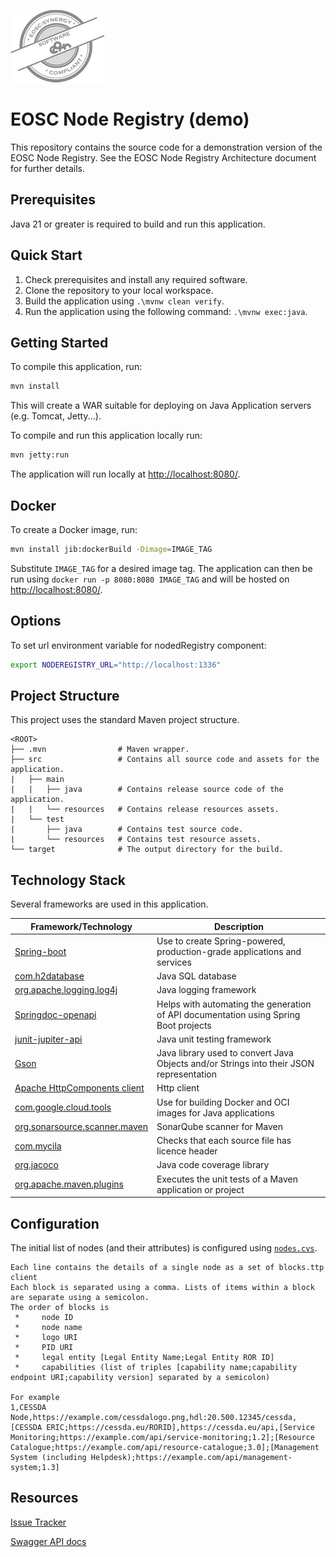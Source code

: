 [![SQAaaS badge](https://github.com/EOSC-synergy/SQAaaS/raw/master/badges/badges_150x116/badge_software_silver.png)](https://api.eu.badgr.io/public/assertions/WwFLpKJ0SqqREmM0OZtzWw "SQAaaS silver badge achieved")

# EOSC Node Registry (demo)

This repository contains the source code for a demonstration version of the EOSC Node Registry.
See the EOSC Node Registry Architecture document for further details.

## Prerequisites

Java 21 or greater is required to build and run this application.

## Quick Start

1. Check prerequisites and install any required software.
2. Clone the repository to your local workspace.
3. Build the application using `.\mvnw clean verify`.
4. Run the application using the following command: `.\mvnw exec:java`.

## Getting Started

To compile this application, run:

```bash
mvn install 
```

This will create a WAR suitable for deploying on Java Application servers (e.g. Tomcat, Jetty...).

To compile and run this application locally run:

```bash
mvn jetty:run
```

The application will run locally at <http://localhost:8080/>.

## Docker

To create a Docker image, run:

```bash
mvn install jib:dockerBuild -Dimage=IMAGE_TAG
```

Substitute `IMAGE_TAG` for a desired image tag. The application can then be run using
`docker run -p 8080:8080 IMAGE_TAG` and will be hosted on <http://localhost:8080/>.

## Options

To set url environment variable for nodedRegistry component:

```bash
export NODEREGISTRY_URL="http://localhost:1336"
```

## Project Structure

This project uses the standard Maven project structure.

```
<ROOT>
├── .mvn                # Maven wrapper.
├── src                 # Contains all source code and assets for the application.
|   ├── main
|   |   ├── java        # Contains release source code of the application.
|   |   └── resources   # Contains release resources assets.
|   └── test
|       ├── java        # Contains test source code.
|       └── resources   # Contains test resource assets.
└── target              # The output directory for the build.
```

## Technology Stack

Several frameworks are used in this application.

| Framework/Technology                               | Description                                               |
| -------------------------------------------------- | --------------------------------------------------------- |
| [Spring-boot](https://github.com/spring-projects/spring-boot) | Use to create Spring-powered, production-grade applications and services |
| [com.h2database](https://github.com/h2database/h2database) | Java SQL database |
| [org.apache.logging.log4j](https://github.com/apache/logging-log4j2) | Java logging framework |
| [Springdoc-openapi](https://github.com/springdoc/springdoc-openapi) | Helps with automating the generation of API documentation using Spring Boot projects |
| [junit-jupiter-api](https://github.com/junit-team/junit5 ) | Java unit testing framework |
| [Gson](https://github.com/google/gson) | Java library used to convert Java Objects and/or Strings into their JSON representation |
| [Apache HttpComponents client](https://github.com/apache/httpcomponents-client) | Http client |
| [com.google.cloud.tools](https://github.com/GoogleContainerTools/jib) | Use for building Docker and OCI images for Java applications |
| [org.sonarsource.scanner.maven](https://github.com/SonarSource/sonar-scanner-maven) | SonarQube scanner for Maven|
| [com.mycila](https://github.com/mathieucarbou/license-maven-plugin) | Checks that each source file has licence header |
| [org.jacoco](https://github.com/jacoco/jacoco) | Java code coverage library |
| [org.apache.maven.plugins](https://github.com/apache/maven-surefire) |  Executes the unit tests of a Maven application or project |

## Configuration

The initial list of nodes (and their attributes) is configured using [`nodes.cvs`](src/main/resources/nodes.cvs).

```
Each line contains the details of a single node as a set of blocks.ttp client
Each block is separated using a comma. Lists of items within a block are separate using a semicolon.
The order of blocks is
 *     node ID
 *     node name
 *     logo URI
 *     PID URI
 *     legal entity [Legal Entity Name;Legal Entity ROR ID]
 *     capabilities (list of triples [capability name;capability endpoint URI;capability version] separated by a semicolon)

For example
1,CESSDA Node,https://example.com/cessdalogo.png,hdl:20.500.12345/cessda,[CESSDA ERIC;https://cessda.eu/RORID],https://cessda.eu/api,[Service Monitoring;https://example.com/api/service-monitoring;1.2];[Resource Catalogue;https://example.com/api/resource-catalogue;3.0];[Management System (including Helpdesk);https://example.com/api/management-system;1.3]
```

## Resources

[Issue Tracker](https://github.com/john-shepherdson/eosc.node-registry.demo?status=new&status=open)

[Swagger API docs](http://localhost:8080/swagger-ui/)
